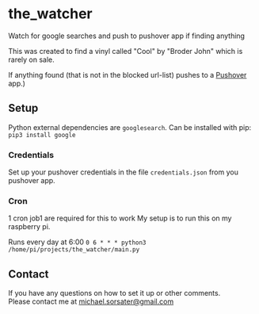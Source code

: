# the_watcher
Watch for google searches and push to pushover app if finding anything

This was created to find a vinyl called "Cool" by "Broder John" which is rarely on sale.

If anything found (that is not in the blocked url-list) pushes to a [Pushover](https://pushover.net/) app.)

## Setup
Python external dependencies are ```googlesearch```.
Can be installed with pip:   
```pip3 install google```

### Credentials
Set up your pushover credentials in the file ```credentials.json``` from you pushover app.

### Cron
1 cron job1 are required for this to work
My setup is to run this on my raspberry pi.

Runs every day at 6:00
```0 6 * * * python3 /home/pi/projects/the_watcher/main.py```

## Contact
If you have any questions on how to set it up or other comments.   
Please contact me at [michael.sorsater@gmail.com](mailto:michael.sorsater@gmail.com)
